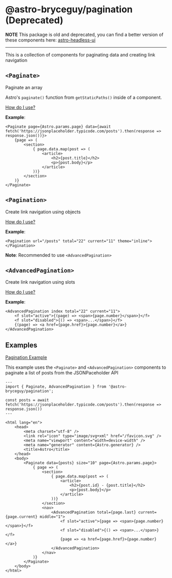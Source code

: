 # @astro-bryceguy/pagination (Deprecated)

**NOTE** This package is old and deprecated, you can find a better version of these components here: [astro-headless-ui](https://github.com/BryceRussell/astro-headless-ui)

---

This is a collection of components for paginating data and creating link navigation

## `<Paginate>`

Paginate an array

Astro's `paginate()` function from `getStaticPaths()` inside of a component. 

[How do I use?](Paginate.md)

**Example**:

```tsx
<Paginate page={Astro.params.page} data={await fetch('https://jsonplaceholder.typicode.com/posts').then(response => response.json())}>
    {page => (
        <section>
            { page.data.map(post => (
                <article>
                    <h2>{post.title}</h2>
                    <p>{post.body}</p>
                </article>
            ))}
        </section>
    )}
</Paginate>
```

## `<Pagination>`

Create link navigation using objects

[How do I use?](Pagination.md)

**Example**:

```
<Pagination url="/posts" total="22" current="11" theme="inline"></Pagination>
```

**Note**: Recommended to use `<AdvancedPagination>`

## `<AdvancedPagination>`

Create link navigation using slots

[How do I use?](AdvancedPagination.md)

**Example**:

```tsx
<AdvancedPagination index total="22" current="11">
    <f slot="active">{(page) => <span>{page.number}</span>}</f>
    <f slot="disabled">{() => <span>...</span>}</f>
    {(page) => <a href={page.href}>{page.number}</a>}
</AdvancedPagination>
```

## Examples

[Pagination Example](https://github.com/BryceRussell/pagination-example)

This example uses the `<Paginate>` and `<AdvancedPagination>` components to paginate a list of posts from the JSONPaceholder API

```tsx
---
import { Paginate, AdvancedPagination } from '@astro-bryceguy/pagination';

const posts = await fetch('https://jsonplaceholder.typicode.com/posts').then(response => response.json())
---

<html lang="en">
    <head>
        <meta charset="utf-8" />
        <link rel="icon" type="image/svg+xml" href="/favicon.svg" />
        <meta name="viewport" content="width=device-width" />
        <meta name="generator" content={Astro.generator} />
        <title>Astro</title>
    </head>
    <body>
        <Paginate data={posts} size="10" page={Astro.params.page}>
            { page => (
                <section>
                    { page.data.map(post => (
                        <article>
                            <h2>{post.id} - {post.title}</h2>
                            <p>{post.body}</p>
                        </article>
                    ))}
                </section>
                <nav>
                    <AdvancedPagination total={page.last} current={page.current} middle="1">
                        <f slot="active">{page => <span>{page.number}</span>}</f>
                        <f slot="disabled">{() => <span>...</span>}</f>
                        {page => <a href={page.href}>{page.number}</a>}
                    </AdvancedPagination>
                </nav>
            )}
        </Paginate>
    </body>
</html>
```
